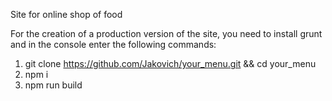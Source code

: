 Site for online shop of food 

For the creation of a production version of the site, you need to install grunt and in the console enter the following commands: 

1. git clone https://github.com/Jakovich/your_menu.git && cd your_menu
2. npm i
3. npm run build